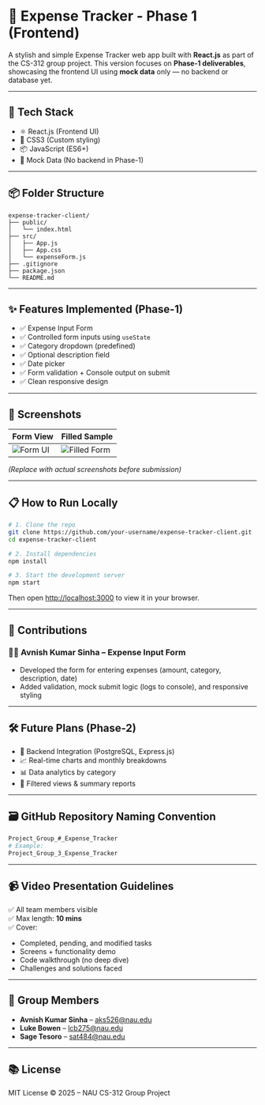 # 💸 Expense Tracker - Phase 1 (Frontend)

A stylish and simple Expense Tracker web app built with **React.js** as part of the CS-312 group project. This version focuses on **Phase-1 deliverables**, showcasing the frontend UI using **mock data** only — no backend or database yet.

---

## 🚀 Tech Stack

- ⚛️ React.js (Frontend UI)
- 🎨 CSS3 (Custom styling)
- 📦 JavaScript (ES6+)
- 🧪 Mock Data (No backend in Phase-1)

---

## 📦 Folder Structure

```
expense-tracker-client/
├── public/
│   └── index.html
├── src/
│   ├── App.js
│   ├── App.css
│   └── expenseForm.js
├── .gitignore
├── package.json
└── README.md
```

---

## ✨ Features Implemented (Phase-1)

- ✅ Expense Input Form  
- ✅ Controlled form inputs using `useState`
- ✅ Category dropdown (predefined)
- ✅ Optional description field
- ✅ Date picker
- ✅ Form validation + Console output on submit
- ✅ Clean responsive design

---

## 📸 Screenshots

| Form View | Filled Sample |
|-----------|---------------|
| ![Form UI](https://via.placeholder.com/300x200?text=Form+View) | ![Filled Form](https://via.placeholder.com/300x200?text=Filled+Form) |

*(Replace with actual screenshots before submission)*

---

## 📋 How to Run Locally

```bash
# 1. Clone the repo
git clone https://github.com/your-username/expense-tracker-client.git
cd expense-tracker-client

# 2. Install dependencies
npm install

# 3. Start the development server
npm start
```

Then open [http://localhost:3000](http://localhost:3000) to view it in your browser.

---

## 🧠 Contributions

### 👨‍💻 Avnish Kumar Sinha – Expense Input Form
- Developed the form for entering expenses (amount, category, description, date)
- Added validation, mock submit logic (logs to console), and responsive styling

---

## 🛠 Future Plans (Phase-2)

- 🔌 Backend Integration (PostgreSQL, Express.js)
- 📈 Real-time charts and monthly breakdowns
- 📊 Data analytics by category
- 🧾 Filtered views & summary reports

---

## 🗃 GitHub Repository Naming Convention

```bash
Project_Group_#_Expense_Tracker
# Example:
Project_Group_3_Expense_Tracker
```

---

## 📹 Video Presentation Guidelines

✅ All team members visible  
✅ Max length: **10 mins**  
✅ Cover:
- Completed, pending, and modified tasks
- Screens + functionality demo
- Code walkthrough (no deep dive)
- Challenges and solutions faced

---

## 📧 Group Members

- **Avnish Kumar Sinha** – aks526@nau.edu  
- **Luke Bowen** – lcb275@nau.edu  
- **Sage Tesoro** – sat484@nau.edu  

---

## 📚 License

MIT License © 2025 – NAU CS-312 Group Project
